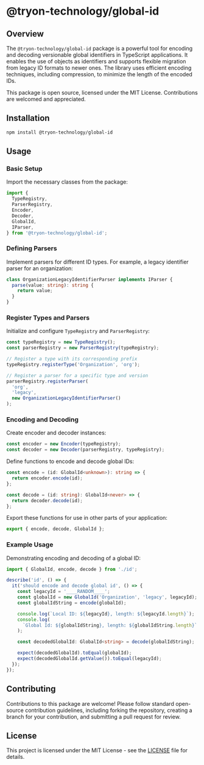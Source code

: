 # @tryon-technology/global-id

## Overview

The `@tryon-technology/global-id` package is a powerful tool for encoding and decoding versionable global identifiers in TypeScript applications. It enables the use of objects as identifiers and supports flexible migration from legacy ID formats to newer ones. The library uses efficient encoding techniques, including compression, to minimize the length of the encoded IDs.

This package is open source, licensed under the MIT License. Contributions are welcomed and appreciated.

## Installation

```bash
npm install @tryon-technology/global-id
```

## Usage

### Basic Setup

Import the necessary classes from the package:

```typescript
import {
  TypeRegistry,
  ParserRegistry,
  Encoder,
  Decoder,
  GlobalId,
  IParser,
} from '@tryon-technology/global-id';
```

### Defining Parsers

Implement parsers for different ID types. For example, a legacy identifier parser for an organization:

```typescript
class OrganizationLegacyIdentifierParser implements IParser {
  parse(value: string): string {
    return value;
  }
}
```

### Register Types and Parsers

Initialize and configure `TypeRegistry` and `ParserRegistry`:

```typescript
const typeRegistry = new TypeRegistry();
const parserRegistry = new ParserRegistry(typeRegistry);

// Register a type with its corresponding prefix
typeRegistry.registerType('Organization', 'org');

// Register a parser for a specific type and version
parserRegistry.registerParser(
  'org',
  'legacy',
  new OrganizationLegacyIdentifierParser()
);
```

### Encoding and Decoding

Create encoder and decoder instances:

```typescript
const encoder = new Encoder(typeRegistry);
const decoder = new Decoder(parserRegistry, typeRegistry);
```

Define functions to encode and decode global IDs:

```typescript
const encode = (id: GlobalId<unknown>): string => {
  return encoder.encode(id);
};

const decode = (id: string): GlobalId<never> => {
  return decoder.decode(id);
};
```

Export these functions for use in other parts of your application:

```typescript
export { encode, decode, GlobalId };
```

### Example Usage

Demonstrating encoding and decoding of a global ID:

```typescript
import { GlobalId, encode, decode } from './id';

describe('id', () => {
  it('should encode and decode global id', () => {
    const legacyId = '____RANDOM____';
    const globalId = new GlobalId('Organization', 'legacy', legacyId);
    const globalIdString = encode(globalId);

    console.log(`Local ID: ${legacyId}, length: ${legacyId.length}`);
    console.log(
      `Global Id: ${globalIdString}, length: ${globalIdString.length}`
    );

    const decodedGlobalId: GlobalId<string> = decode(globalIdString);

    expect(decodedGlobalId).toEqual(globalId);
    expect(decodedGlobalId.getValue()).toEqual(legacyId);
  });
});
```

## Contributing

Contributions to this package are welcome! Please follow standard open-source contribution guidelines, including forking the repository, creating a branch for your contribution, and submitting a pull request for review.

## License

This project is licensed under the MIT License - see the [LICENSE](LICENSE) file for details.
